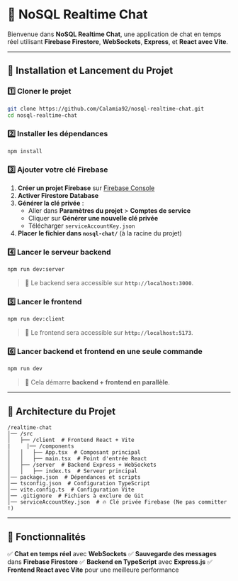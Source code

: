 # 📌 NoSQL Realtime Chat

Bienvenue dans **NoSQL Realtime Chat**, une application de chat en temps réel utilisant **Firebase Firestore**, **WebSockets**, **Express**, et **React avec Vite**.

---

## 🚀 Installation et Lancement du Projet

### **1️⃣ Cloner le projet**
```sh
git clone https://github.com/Calamia92/nosql-realtime-chat.git
cd nosql-realtime-chat
```

### **2️⃣ Installer les dépendances**
```sh
npm install
```

### **3️⃣ Ajouter votre clé Firebase**
1. **Créer un projet Firebase** sur [Firebase Console](https://console.firebase.google.com/)
2. **Activer Firestore Database**
3. **Générer la clé privée** :
   - Aller dans **Paramètres du projet** > **Comptes de service**
   - Cliquer sur **Générer une nouvelle clé privée**
   - Télécharger `serviceAccountKey.json`
4. **Placer le fichier dans `nosql-chat/`** (à la racine du projet)

### **4️⃣ Lancer le serveur backend**
```sh
npm run dev:server
```
> 📌 Le backend sera accessible sur **`http://localhost:3000`**.

### **5️⃣ Lancer le frontend**
```sh
npm run dev:client
```
> 📌 Le frontend sera accessible sur **`http://localhost:5173`**.

### **6️⃣ Lancer backend et frontend en une seule commande**
```sh
npm run dev
```
> 📌 Cela démarre **backend + frontend en parallèle**.

---

## 📂 Architecture du Projet

```
/realtime-chat
│── /src
│   ├── /client  # Frontend React + Vite
|     |── /components
│   │   ├── App.tsx  # Composant principal
│   │   ├── main.tsx  # Point d'entrée React
│   ├── /server  # Backend Express + WebSockets
│   │   ├── index.ts  # Serveur principal
│── package.json  # Dépendances et scripts
│── tsconfig.json  # Configuration TypeScript
│── vite.config.ts  # Configuration Vite
│── .gitignore  # Fichiers à exclure de Git
│── serviceAccountKey.json  # 🔥 Clé privée Firebase (Ne pas committer !)
```

---

## 🚀 Fonctionnalités
✅ **Chat en temps réel** avec **WebSockets**
✅ **Sauvegarde des messages** dans **Firebase Firestore**
✅ **Backend en TypeScript** avec **Express.js**
✅ **Frontend React avec Vite** pour une meilleure performance

